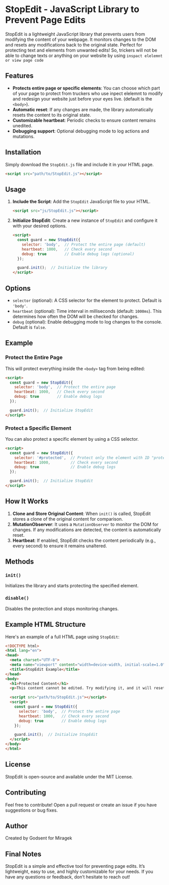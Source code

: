 # StopEdit - JavaScript Library to Prevent Page Edits

StopEdit is a lightweight JavaScript library that prevents users from modifying the content of your webpage. It monitors changes to the DOM and resets any modifications back to the original state. Perfect for protecting text and elements from unwanted edits! So, trickers will not be able to change texts or anything on your website by using `inspact elelemnt or view page code`

## Features

- **Protects entire page or specific elements**: You can choose which part of your page to protect from truckers who use inpect elelemnt to modify and redesign your website just before your eyes live. (default is the `<body>`).
- **Automatic reset**: If any changes are made, the library automatically resets the content to its original state.
- **Customizable heartbeat**: Periodic checks to ensure content remains unedited.
- **Debugging support**: Optional debugging mode to log actions and mutations.

## Installation

Simply download the `StopEdit.js` file and include it in your HTML page.

```html
<script src="path/to/StopEdit.js"></script>
```

## Usage

1. **Include the Script**: Add the `StopEdit` JavaScript file to your HTML.

    ```html
    <script src="js/StopEdit.js"></script>
    ```

2. **Initialize StopEdit**: Create a new instance of `StopEdit` and configure it with your desired options.

    ```html
    <script>
      const guard = new StopEdit({
        selector: 'body',  // Protect the entire page (default)
        heartbeat: 1000,   // Check every second
        debug: true        // Enable debug logs (optional)
      });

      guard.init();  // Initialize the library
    </script>
    ```

## Options

- `selector` (optional): A CSS selector for the element to protect. Default is `'body'`.
- `heartbeat` (optional): Time interval in milliseconds (default: `1000ms`). This determines how often the DOM will be checked for changes.
- `debug` (optional): Enable debugging mode to log changes to the console. Default is `false`.

## Example

### Protect the Entire Page

This will protect everything inside the `<body>` tag from being edited:

```html
<script>
  const guard = new StopEdit({
    selector: 'body',  // Protect the entire page
    heartbeat: 1000,   // Check every second
    debug: true        // Enable debug logs
  });

  guard.init();  // Initialize StopEdit
</script>
```

### Protect a Specific Element

You can also protect a specific element by using a CSS selector.

```html
<script>
  const guard = new StopEdit({
    selector: '#protected',  // Protect only the element with ID "protected"
    heartbeat: 1000,         // Check every second
    debug: true              // Enable debug logs
  });

  guard.init();  // Initialize StopEdit
</script>
```

## How It Works

1. **Clone and Store Original Content**: When `init()` is called, StopEdit stores a clone of the original content for comparison.
2. **MutationObserver**: It uses a `MutationObserver` to monitor the DOM for changes. If any modifications are detected, the content is automatically reset.
3. **Heartbeat**: If enabled, StopEdit checks the content periodically (e.g., every second) to ensure it remains unaltered.

## Methods

### `init()`
Initializes the library and starts protecting the specified element.

### `disable()`
Disables the protection and stops monitoring changes.

## Example HTML Structure

Here's an example of a full HTML page using `StopEdit`:

```html
<!DOCTYPE html>
<html lang="en">
<head>
  <meta charset="UTF-8">
  <meta name="viewport" content="width=device-width, initial-scale=1.0">
  <title>StopEdit Example</title>
</head>
<body>
  <h1>Protected Content</h1>
  <p>This content cannot be edited. Try modifying it, and it will reset.</p>

  <script src="path/to/StopEdit.js"></script>
  <script>
    const guard = new StopEdit({
      selector: 'body',  // Protect the entire page
      heartbeat: 1000,   // Check every second
      debug: true        // Enable debug logs
    });

    guard.init();  // Initialize StopEdit
  </script>
</body>
</html>
```

## License

StopEdit is open-source and available under the MIT License.

## Contributing

Feel free to contribute! Open a pull request or create an issue if you have suggestions or bug fixes.

## Author

Created by Godsent for Miragek

## Final Notes

StopEdit is a simple and effective tool for preventing page edits. It’s lightweight, easy to use, and highly customizable for your needs. If you have any questions or feedback, don’t hesitate to reach out!

